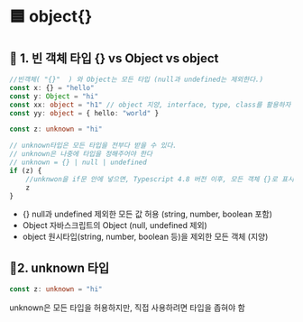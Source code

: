 # 🟦 object{}

## 📌 1. 빈 객체 타입 {} vs Object vs object

```ts
//빈객체( "{}"  ) 와 Object는 모든 타입 (null과 undefined는 제외한다.)
const x: {} = "hello"
const y: Object = "hi"
const xx: object = "h1" // object 지양, interface, type, class를 활용하자
const yy: object = { hello: "world" }

const z: unknown = "hi"

// unknown타입은 모든 타입을 전부다 받을 수 있다.
// unknown은 나중에 타입을 정해주어야 한다
// unknown = {} | null | undefined
if (z) {
	//unknwon을 if문 안에 넣으면, Typescript 4.8 버전 이후, 모든 객체 {}로 표시된다.
	z
}
```

- {} null과 undefined 제외한 모든 값 허용 (string, number, boolean 포함)
- Object 자바스크립트의 Object (null, undefined 제외)
- object 원시타입(string, number, boolean 등)을 제외한 모든 객체 (지양)

## 📌2. unknown 타입

```ts
const z: unknown = "hi"
```

unknown은 모든 타입을 허용하지만,
직접 사용하려면 타입을 좁혀야 함


